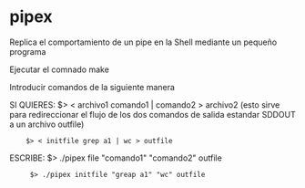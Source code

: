 # pipex


Replica el comportamiento de un pipe en la Shell mediante un pequeño programa

Ejecutar el comnado make

Introducir comandos de la siguiente manera

SI QUIERES: $> < archivo1 comando1 | comando2 > archivo2
  (esto sirve para redireccionar el flujo de los dos comandos de salida estandar SDDOUT a un archivo outfile)

        $> < initfile grep a1 | wc > outfile
ESCRIBE: $> ./pipex file "comando1" "comando2" outfile

         $> ./pipex initfile "greap a1" "wc" outfile
